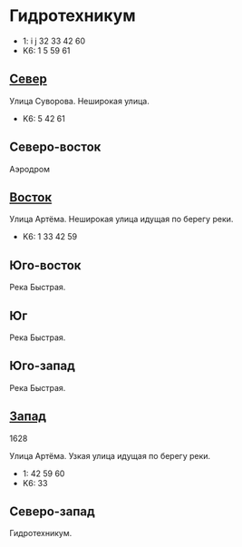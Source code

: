 # Гидротехникум

* 1:    i   j
        32  33  42  60
* K6:   1   5   59  61

## [Север](./420130.md)

Улица Суворова.
Неширокая улица.

* K6:   5   42  61

## Северо-восток

Аэродром

## [Восток](./470150.md)

Улица Артёма.
Неширокая улица идущая по берегу реки.

* K6:   1   33  42  59

## Юго-восток

Река Быстрая.

## Юг

Река Быстрая.

## Юго-запад

Река Быстрая.

## [Запад](./360150.md)

1628

Улица Артёма.
Узкая улица идущая по берегу реки.

* 1:    42  59  60
* K6:   33

## Северо-запад

Гидротехникум.
